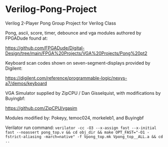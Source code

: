 # Verilog-Pong-Project
Verilog 2-Player Pong Group Project for Verilog Class

Pong, ascii, score, timer, debounce and vga modules authored by FPGADude found at:

https://github.com/FPGADude/Digital-Design/tree/main/FPGA%20Projects/VGA%20Projects/Pong%20pt2 

Keyboard scan codes shown on seven-segment-displays provided by Digilent:

https://digilent.com/reference/programmable-logic/nexys-a7/demos/keyboard

VGA Simulator supplied by ZipCPU / Dan Gisselquist, with modifications by Buyingbf: 

https://github.com/ZipCPU/vgasim

Modules modified by: Pokeyy, temoc024, morkeleb1, and Buyingbf








Verilator run command:
``verilator -cc -O3 --x-assign fast --x-initial fast --noassert pong_top.v && cd obj_dir && make OPT_FAST="-O1 -fstrict-aliasing -march=native" -f Vpong_top.mk Vpong_top__ALL.a && cd ..``
